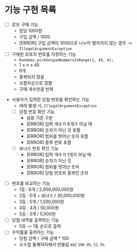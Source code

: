 # 기능 구현 목록

- [ ] 로또 구매 기능
    - 장당 1000원
    - 구입 금액 / 1000
    - [ERROR] 구입 금액이 1000으로 나누어 떨어지지 않는 경우 -> `IllegalArgumentException`
- [ ] 구매한 로또의 번호를 지정하는 기능
    - `Randoms.pickUniqueNumbersInRange(1, 45, 6);`
    - 1 ≤ n ≤ 45
    - 6개
    - 중복되지 않음
    - 오름차순으로 정렬
    - 구매 개수만큼 반복
- 사용자가 입력한 당첨 번호를 확인하는 기능
    - 에러 발생 시, `IllegalArgumentException`
    - [ ] 당첨 번호 확인 기능
        - 쉼표 기준 구분
        - [ERROR] 입력 개수가 6개가 아닐 때
        - [ERROR] 숫자가 아닌 것 포함
        - [ERROR] 범위를 벗어난 숫자 포함
        - [ERROR] 중복 번호 포함
    - [ ] 보너스 번호 확인 기능
        - [ERROR] 입력 개수가 1개가 아닐 때
        - [ERROR] 숫자가 아닌 것
        - [ERROR] 범위를 벗어난 숫자
        - [ERROR] 당첨 번호와 중복인 숫자
- [ ] 번호를 비교하는 기능
    - 1등 : 6개 / 2,000,000,000원
    - 2등 : 5개 + 보너스 / 30,000,000원
    - 3등 : 5개 / 1,500,000원
    - 4등 : 4개 / 50,000원
    - 5등 : 3개 / 5,000원
- [ ] 당첨 내역을 출력하는 기능
    - 5등 -> 1등 순으로 출력
- [ ] 수익률을 출력하는 기능
    - 당첨 금액 / 구매 금액 * 100
    - 소수점 둘째자리에서 반올림 ex) `100.0%`, `51.5%`
